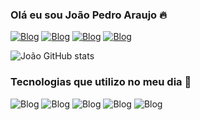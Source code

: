 ### Olá eu sou João Pedro Araujo 🔥

[![Blog](https://img.shields.io/badge/Discord-7289DA?style=for-the-badge&logo=discord&logoColor=white)](https://discord.gg/ZCP3DUQyw6)
[![Blog](https://img.shields.io/badge/replit-667881?style=for-the-badge&logo=replit&logoColor=white)](https://replit.com/@joaopedroaqb)
[![Blog](https://img.shields.io/badge/Colab-F9AB00?style=for-the-badge&logo=googlecolab&color=525252)]()
[![Blog](https://img.shields.io/badge/Instagram-E4405F?style=for-the-badge&logo=instagram&logoColor=white)](https://www.instagram.com/jpaqb_)

![João GitHub stats](https://github-readme-stats.vercel.app/api?username=joaopedroaqb&show_icons=true&theme=radical)

### Tecnologias que utilizo no meu dia 👋

![Blog](https://img.shields.io/badge/Python-14354C?style=for-the-badge&logo=python&logoColor=white)
![Blog](https://img.shields.io/badge/Java-ED8B00?style=for-the-badge&logo=openjdk&logoColor=white)
![Blog](https://img.shields.io/badge/C-00599C?style=for-the-badge&logo=c&logoColor=white)
![Blog](https://img.shields.io/badge/Unity-100000?style=for-the-badge&logo=unity&logoColor=white)
![Blog](https://img.shields.io/badge/Lua-2C2D72?style=for-the-badge&logo=lua&logoColor=white)
